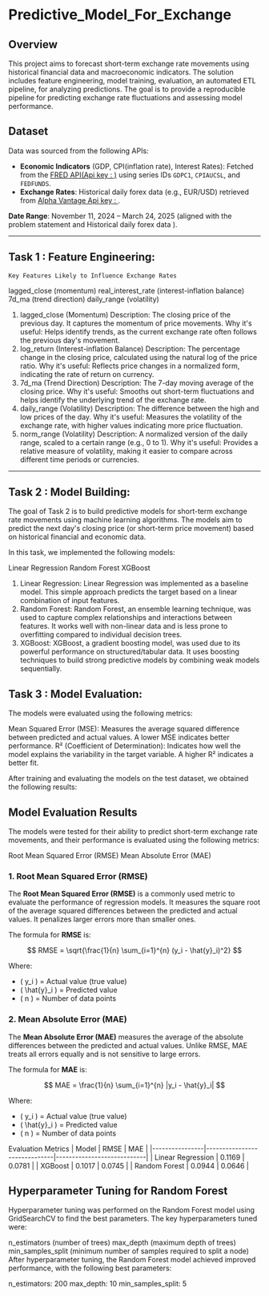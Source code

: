 # Predictive_Model_For_Exchange
## Overview
This project aims to forecast short-term exchange rate movements using historical financial data and macroeconomic indicators. The solution includes feature engineering, model training, evaluation, an automated ETL pipeline, for analyzing predictions. 
The goal is to provide a reproducible pipeline for predicting exchange rate fluctuations and assessing model performance.




## Dataset
Data was sourced from the following APIs:
- **Economic Indicators** (GDP, CPI(inflation rate), Interest Rates): Fetched from the [FRED API(Api key : )](https://fred.stlouisfed.org/) using series IDs `GDPC1`, `CPIAUCSL`, and `FEDFUNDS`.
- **Exchange Rates**: Historical daily forex data (e.g., EUR/USD) retrieved from [Alpha Vantage Api key : ](https://www.alphavantage.co/) .

**Date Range**: November 11, 2024 – March 24, 2025 (aligned with the problem statement and Historical daily forex data ).

---
## Task 1 : Feature Engineering:
    Key Features Likely to Influence Exchange Rates
 lagged_close (momentum)
 real_interest_rate (interest-inflation balance)
 7d_ma (trend direction)
 daily_range (volatility)
 1. lagged_close (Momentum)
Description: The closing price of the previous day. It captures the momentum of price movements.
Why it's useful: Helps identify trends, as the current exchange rate often follows the previous day's movement.
2. log_return (Interest-inflation Balance)
Description: The percentage change in the closing price, calculated using the natural log of the price ratio.
Why it's useful: Reflects price changes in a normalized form, indicating the rate of return on currency.
3. 7d_ma (Trend Direction)
Description: The 7-day moving average of the closing price.
Why it's useful: Smooths out short-term fluctuations and helps identify the underlying trend of the exchange rate.
4. daily_range (Volatility)
Description: The difference between the high and low prices of the day.
Why it's useful: Measures the volatility of the exchange rate, with higher values indicating more price fluctuation.
5. norm_range (Volatility)
Description: A normalized version of the daily range, scaled to a certain range (e.g., 0 to 1).
Why it's useful: Provides a relative measure of volatility, making it easier to compare across different time periods or currencies.


---
## Task 2 : Model Building:
The goal of Task 2 is to build predictive models for short-term exchange rate movements using machine learning algorithms. The models aim to predict the next day's closing price (or short-term price movement) based on historical financial and economic data.

In this task, we implemented the following models:

Linear Regression
Random Forest
XGBoost

1. Linear Regression:
Linear Regression was implemented as a baseline model. This simple approach predicts the target based on a linear combination of input features.
2. Random Forest:
Random Forest, an ensemble learning technique, was used to capture complex relationships and interactions between features. It works well with non-linear data and is less prone to overfitting compared to individual decision trees.
3. XGBoost:
XGBoost, a gradient boosting model, was used due to its powerful performance on structured/tabular data. It uses boosting techniques to build strong predictive models by combining weak models sequentially.

## Task 3 : Model Evaluation:

The models were evaluated using the following metrics:

Mean Squared Error (MSE): Measures the average squared difference between predicted and actual values. A lower MSE indicates better performance.
R² (Coefficient of Determination): Indicates how well the model explains the variability in the target variable. A higher R² indicates a better fit.

After training and evaluating the models on the test dataset, we obtained the following results:

## Model Evaluation Results

The models were tested for their ability to predict short-term exchange rate movements, and their performance is evaluated using the following metrics:

Root Mean Squared Error (RMSE)
Mean Absolute Error (MAE)
### **1. Root Mean Squared Error (RMSE)**

The **Root Mean Squared Error (RMSE)** is a commonly used metric to evaluate the performance of regression models. It measures the square root of the average squared differences between the predicted and actual values. It penalizes larger errors more than smaller ones.

The formula for **RMSE** is:

$$
RMSE = \sqrt{\frac{1}{n} \sum_{i=1}^{n} (y_i - \hat{y}_i)^2}
$$

Where:
- \( y_i \) = Actual value (true value)
- \( \hat{y}_i \) = Predicted value
- \( n \) = Number of data points

### **2. Mean Absolute Error (MAE)**

The **Mean Absolute Error (MAE)** measures the average of the absolute differences between the predicted and actual values. Unlike RMSE, MAE treats all errors equally and is not sensitive to large errors.

The formula for **MAE** is:

$$
MAE = \frac{1}{n} \sum_{i=1}^{n} |y_i - \hat{y}_i|
$$

Where:
- \( y_i \) = Actual value (true value)
- \( \hat{y}_i \) = Predicted value
- \( n \) = Number of data points

Evaluation Metrics
| Model          | RMSE                         | MAE                        |
|----------------|------------------------------|----------------------------|
| Linear Regression | 0.1169                        | 0.0781                     |
| XGBoost        | 0.1017                        | 0.0745                     |
| Random Forest  | 0.0944                        | 0.0646                     |


## Hyperparameter Tuning for Random Forest
Hyperparameter tuning was performed on the Random Forest model using GridSearchCV to find the best parameters. The key hyperparameters tuned were:

n_estimators (number of trees)
max_depth (maximum depth of trees)
min_samples_split (minimum number of samples required to split a node)
After hyperparameter tuning, the Random Forest model achieved improved performance, with the following best parameters:

n_estimators: 200
max_depth: 10
min_samples_split: 5

